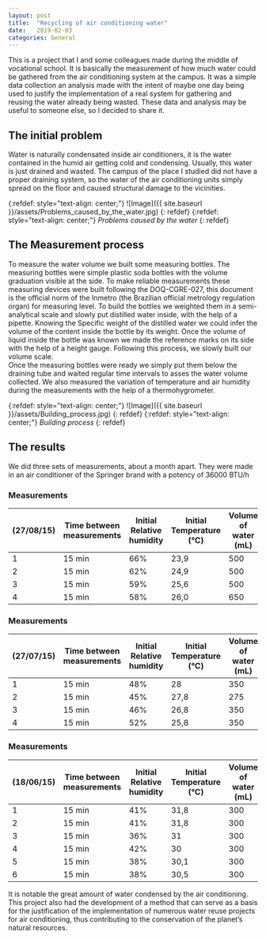 ```yaml
---
layout: post
title:  "Recycling of air conditioning water"
date:   2019-02-03
categories: General
---
```


This is a project that I and some colleagues made during the middle of vocational school. It is basically the measurement of how much water could be gathered from the air conditioning system at the campus. It was a simple data collection an analysis made with the intent of maybe one day being used to justify the implementation of a real system for gathering and reusing the water already being wasted. These data and analysis may be useful to someone else, so I decided to share it.

## The initial problem

Water is naturally condensated inside air conditioners, it is the water contained in the humid air getting cold and condensing. Usually, this water is just drained and wasted. The campus of the place I studied did not have a proper draining system, so the water of the air conditioning units simply spread on the floor and caused structural damage to the vicinities.

{:refdef: style="text-align: center;"}
![Image]({{ site.baseurl }}/assets/Problems_caused_by_the_water.jpg)
{: refdef}
{:refdef: style="text-align: center;"}
*Problems caused by the water*
{: refdef}

## The Measurement process

To measure the water volume we built some measuring bottles. The measuring bottles were simple plastic soda bottles with the volume graduation visible at the side. To make reliable measurements these measuring devices were built following the DOQ-CGRE-027, this document is the official norm of the Inmetro (the Brazilian official metrology regulation organ) for measuring level. To build the bottles we weighted them in a semi-analytical scale and slowly put distilled water inside, with the help of a pipette. Knowing the Specific weight of the distilled water we could infer the volume of the content inside the bottle by its weight. Once the volume of liquid inside the bottle was known we made the reference marks on its side with the help of a height gauge. Following this process, we slowly built our volume scale.  
Once the measuring bottles were ready we simply put them below the draining tube and waited regular time intervals to asses the water volume collected. We also measured the variation of temperature and air humidity during the measurements with the help of a thermohygrometer.

{:refdef: style="text-align: center;"}
![Image]({{ site.baseurl }}/assets/Building_process.jpg)
{: refdef}
{:refdef: style="text-align: center;"}
*Building process*
{: refdef}

## The results

We did three sets of measurements, about a month apart. They were made in an air conditioner of the Springer brand with a potency of 36000 BTU/h

### Measurements

| (27/08/15) | Time between measurements | Initial Relative humidity | Initial Temperature (°C) | Volume of water (mL) | Final Temperature (ºC) |
|------------|---------------------------|---------------------------|--------------------------|----------------------|------------------------|
| 1          | 15 min                    | 66%                       | 23,9                     | 500                  | 24,9                   |
| 2          | 15 min                    | 62%                       | 24,9                     | 500                  | 25,6                   |
| 3          | 15 min                    | 59%                       | 25,6                     | 500                  | 26,0                   |
| 4          | 15 min                    | 58%                       | 26,0                     | 650                  | 26,2                   |

### Measurements

| (27/07/15) | Time between measurements | Initial Relative humidity | Initial Temperature (°C) | Volume of water (mL) | Final Temperature (ºC) |
|------------|---------------------------|---------------------------|--------------------------|----------------------|------------------------|
| 1          | 15 min                    | 48%                       | 28                       | 350                  | 27,8                   |
| 2          | 15 min                    | 45%                       | 27,8                     | 275                  | 26,8                   |
| 3          | 15 min                    | 46%                       | 26,8                     | 350                  | 25,8                   |
| 4          | 15 min                    | 52%                       | 25,8                     | 350                  | 25,3                   |

### Measurements

| (18/06/15) | Time between measurements | Initial Relative humidity | Initial Temperature (°C) | Volume of water (mL) | Final Temperature (ºC) |
|------------|---------------------------|---------------------------|--------------------------|----------------------|------------------------|
| 1          | 15 min                    | 41%                       | 31,8                     | 300                  | 31,8                   |
| 2          | 15 min                    | 41%                       | 31,8                     | 300                  | 31                     |
| 3          | 15 min                    | 36%                       | 31                       | 300                  | 30,7                   |
| 4          | 15 min                    | 42%                       | 30                       | 300                  | 30,1                   |
| 5          | 15 min                    | 38%                       | 30,1                     | 300                  | 30,5                   |
| 6          | 15 min                    | 38%                       | 30,5                     | 300                  | 30,4                   |

It is notable the great amount of water condensed by the air conditioning. This project also had the development of a method that can serve as a basis for the justification of the implementation of numerous water reuse projects for air conditioning, thus contributing to the conservation of the planet’s natural resources.
